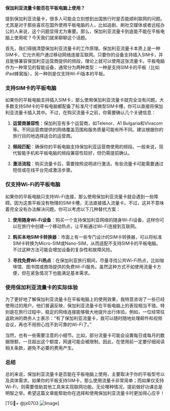 **保加利亚流量卡能否在平板电脑上使用？**

提到保加利亚流量卡，很多人可能会立刻想到出国旅行时是否能顺利联网的问题。尤其是对于那些喜欢在国外使用平板电脑的人，比如追剧、刷社交媒体或者远程办公的人来说，这个问题显得尤为重要。那么，保加利亚流量卡到底能不能在平板电脑上使用呢？今天我们就来聊聊这个话题。

首先，我们得搞清楚保加利亚流量卡的工作原理。保加利亚流量卡本质上是一种SIM卡，它允许用户通过移动网络连接互联网。只要你的设备支持插入SIM卡，并且能够兼容保加利亚运营商提供的频段，理论上就可以使用这张流量卡。平板电脑作为一种常见的智能设备，通常分为两种类型：一种是支持SIM卡的平板（比如iPad蜂窝版），另一种则是仅支持Wi-Fi版本的平板。

### 支持SIM卡的平板电脑

如果你的平板电脑支持插入SIM卡，那么使用保加利亚流量卡就完全没有问题。大多数支持SIM卡的平板电脑都配备了标准尺寸或微型SIM卡槽，你可以直接将保加利亚流量卡插入其中。不过，在购买流量卡之前，你需要确认几个关键信息：

1. **运营商兼容性**：保加利亚有多个运营商，如Telenor、A1 Bulgaria和Vivacom等。不同运营商提供的网络覆盖范围和服务质量可能有所不同。建议根据你的旅行目的地选择适合的运营商。
   
2. **频段匹配**：确保你的平板电脑支持保加利亚运营商使用的频段。一般来说，现代智能手机和平板电脑的频段兼容性较好，但仍需提前确认。

3. **激活流程**：购买流量卡后，需要按照说明进行激活。有些流量卡可能需要通过短信或在线平台完成激活步骤。

### 仅支持Wi-Fi的平板电脑

如果你的平板电脑只支持Wi-Fi连接，那么使用保加利亚流量卡就会遇到一些障碍。因为这类平板没有物理的SIM卡槽，无法直接插入流量卡。不过，这并不意味着完全没有办法解决问题。你可以考虑以下几种替代方案：

1. **使用随身Wi-Fi设备**：购买一个支持保加利亚网络的随身Wi-Fi设备，这样你可以在旅行中创建一个移动热点，让平板通过Wi-Fi连接到互联网。

2. **购买本地SIM卡转换器**：市面上有一些专门设计的SIM卡转换器，可以将标准SIM卡转换为Micro-SIM或Nano-SIM，从而适配不支持SIM卡的平板电脑。不过这种方法可能会增加设备的复杂性和故障风险。

3. **寻找免费Wi-Fi热点**：在保加利亚旅行期间，尽量寻找公共Wi-Fi热点，比如咖啡馆、图书馆或商场提供的免费Wi-Fi服务。虽然这种方式不如使用流量卡方便，但在紧急情况下也能满足基本需求。

### 使用保加利亚流量卡的实际体验

为了更好地了解保加利亚流量卡在平板电脑上的使用效果，我特意咨询了一些已经使用过的用户。他们普遍反映，保加利亚流量卡在平板电脑上的表现相当不错。特别是在旅行过程中，稳定的网络连接能够极大地提升出行体验。例如，一位经常往返欧洲的商务人士表示：“有了保加利亚流量卡，我可以随时随地处理邮件和视频会议，再也不用担心找不到可靠的Wi-Fi了。”

当然，也有一些需要注意的小细节。比如，部分流量卡可能会设置每日或每月的数据限额，一旦超出这个额度，网速可能会被限制。因此，在使用前一定要仔细阅读相关条款，避免不必要的费用产生。

### 总结

总的来说，保加利亚流量卡是否能在平板电脑上使用，主要取决于你的平板型号以及具体需求。如果你的平板支持SIM卡，那么使用流量卡非常简单；而如果仅支持Wi-Fi，则需要借助其他工具来实现联网功能。无论哪种情况，提前做好功课总是明智之举。希望这篇文章能帮助你在选择和使用保加利亚流量卡时更加得心应手！

[TG💪+ @jx0703 ![Image](https://github.com/user-attachments/assets/dbca1d08-cadb-493c-b0ec-ad6f7a83f270)]